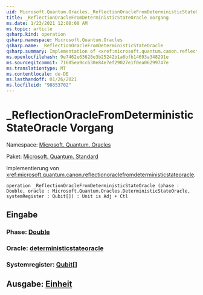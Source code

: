 ```yaml
---
uid: Microsoft.Quantum.Oracles._ReflectionOracleFromDeterministicStateOracle
title: _ReflectionOracleFromDeterministicStateOracle Vorgang
ms.date: 1/23/2021 12:00:00 AM
ms.topic: article
qsharp.kind: operation
qsharp.namespace: Microsoft.Quantum.Oracles
qsharp.name: _ReflectionOracleFromDeterministicStateOracle
qsharp.summary: Implementation of <xref:microsoft.quantum.canon.reflectionoraclefromdeterministicstateoracle>.
ms.openlocfilehash: 9e7462e63628e3b25242b1a6bfb14693a348291e
ms.sourcegitcommit: 71605ea9cc630e84e7ef29027e1f0ea06299747e
ms.translationtype: MT
ms.contentlocale: de-DE
ms.lasthandoff: 01/26/2021
ms.locfileid: "98853702"
---
```

# <a name="_reflectionoraclefromdeterministicstateoracle-operation"></a>_ReflectionOracleFromDeterministicStateOracle Vorgang

Namespace: [Microsoft. Quantum. Oracles](xref:Microsoft.Quantum.Oracles)

Paket: [Microsoft. Quantum. Standard](https://nuget.org/packages/Microsoft.Quantum.Standard)


Implementierung von <xref:microsoft.quantum.canon.reflectionoraclefromdeterministicstateoracle>.

```qsharp
operation _ReflectionOracleFromDeterministicStateOracle (phase : Double, oracle : Microsoft.Quantum.Oracles.DeterministicStateOracle, systemRegister : Qubit[]) : Unit is Adj + Ctl
```


## <a name="input"></a>Eingabe

### <a name="phase--double"></a>Phase: [Double](xref:microsoft.quantum.lang-ref.double)




### <a name="oracle--deterministicstateoracle"></a>Oracle: [deterministicstateoracle](xref:Microsoft.Quantum.Oracles.DeterministicStateOracle)




### <a name="systemregister--qubit"></a>Systemregister: [Qubit](xref:microsoft.quantum.lang-ref.qubit)[]





## <a name="output--unit"></a>Ausgabe: [Einheit](xref:microsoft.quantum.lang-ref.unit)

